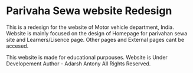 # Parivaha Sewa website Redesign

This is a redesign for the website of Motor vehicle department, India.
Website is mainly focused on the design of Homepage for parivahan sewa site and Learners/Lisence page. Other pages and External pages cant be accesed.

This website is made for educational purpouses.
Website is Under Developement
Author - Adarsh Antony
All Rights Reserved.